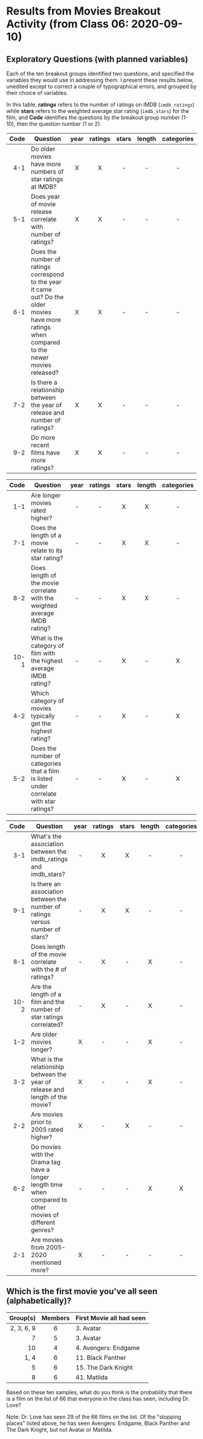 # Results from Movies Breakout Activity (from Class 06: 2020-09-10)

## Exploratory Questions (with planned variables)

Each of the ten breakout groups identified two questions, and specified the variables they would use in addressing them. I present these results below, unedited except to correct a couple of typographical errors, and grouped by their choice of variables. 

In this table, **ratings** refers to the number of ratings on IMDB (`imdb_ratings`) while **stars** refers to the weighted average star rating (`imdb_stars`) for the film, and **Code** identifies the questions by the breakout group number (1-10), then the question number (1 or 2).

Code | Question  | year | ratings | stars | length | categories
---: | ------------------------------------- | :---: | :---: | :---: | :---: | :---:  
4-1 | Do older movies have more numbers of star ratings at IMDB? | X | X | - | - | -
5-1 | Does year of movie release correlate with number of ratings? | X | X | - | - | -
6-1 | Does the number of ratings correspond to the year it came out? Do the older movies have more ratings when compared to the newer movies released? | X | X | - | - | -
7-2 | Is there a relationship between the year of release and number of ratings? | X | X | - | - | -
9-2 | Do more recent films have more ratings? | X | X | - | - | -

Code | Question  | year | ratings | stars | length | categories
---: | ------------------------------------- | :---: | :---: | :---: | :---: | :---:  
1-1 | Are longer movies rated higher? | - | - | X | X | -
7-1 | Does the length of a movie relate to its star rating? | - | - | X | X | -
8-2 | Does length of the movie correlate with the weighted average IMDB rating? | - | - | X | X | -
10-1 | What is the category of film with the highest average IMDB rating? | - | - | X | - | X
4-2 | Which category of movies typically get the highest rating? | - | - | X | - | X
5-2 | Does the number of categories that a film is listed under correlate with star ratings? | - | - | X | - | X

Code | Question  | year | ratings | stars | length | categories
---: | ------------------------------------- | :---: | :---: | :---: | :---: | :---:  
3-1 | What's the association between the imdb_ratings and imdb_stars? | - | X | X | - | -
9-1 | Is there an association between the number of ratings versus number of stars? | - | X | X | - | -
8-1 | Does length of the movie correlate with the # of ratings? | - | X | - | X | -
10-2 | Are the length of a film and the number of star ratings correlated?  | - | X | - | X | -
1-2 | Are older movies longer? | X | - | - | X | -
3-2 | What is the relationship between the year of release and length of the movie? | X | - | - | X | -
2-2 | Are movies prior to 2005 rated higher? | X | - | X | - | -
6-2 | Do movies with the Drama tag have a longer length time when compared to other movies of different genres? | - | - | - | X | X
2-1 | Are movies from 2005-2020 mentioned more? | X | - | - | - | -

## Which is the first movie you've all seen (alphabetically)?

Group(s) | Members | First Movie all had seen
----: | :--: | --------------------------
2, 3, 6, 9 | 6 | 3. Avatar
7 | 5 | 3. Avatar
10 | 4 | 4. Avengers: Endgame
1, 4 | 6 | 11. Black Panther
5 | 6 | 15. The Dark Knight
8 | 6 | 41. Matilda

Based on these ten samples, what do you think is the probability that there is a film on the list of 66 that everyone in the class has seen, including Dr. Love? 

Note: Dr. Love has seen 29 of the 66 films on the list. Of the "stopping places" listed above, he has seen Avengers: Endgame, Black Panther and The Dark Knight, but not Avatar or Matilda.

